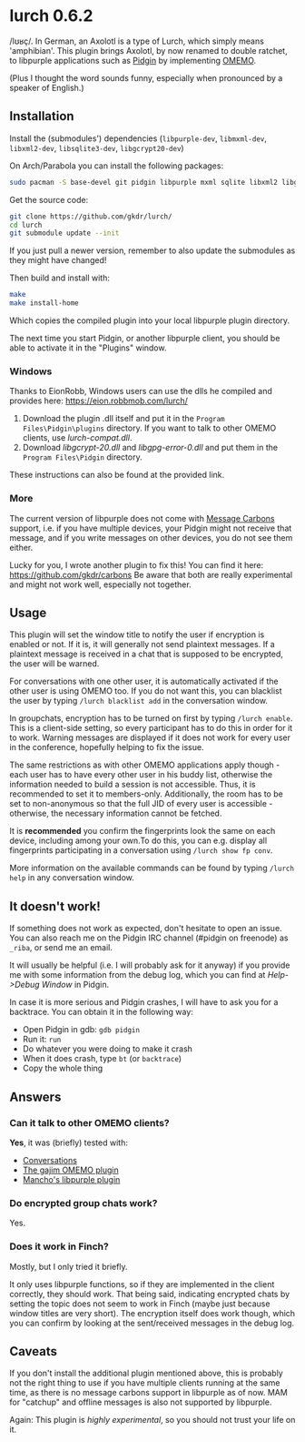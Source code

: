 # lurch 0.6.2
/lʊʁç/. In German, an Axolotl is a type of Lurch, which simply means 'amphibian'. This plugin brings Axolotl, by now renamed to double ratchet, to libpurple applications such as [Pidgin](https://www.pidgin.im/) by implementing [OMEMO](https://conversations.im/omemo/).

(Plus I thought the word sounds funny, especially when pronounced by a speaker of English.)

## Installation
Install the (submodules') dependencies (`libpurple-dev`, `libmxml-dev`, `libxml2-dev`, `libsqlite3-dev`, `libgcrypt20-dev`)

On Arch/Parabola you can install the following packages:

``` bash
sudo pacman -S base-devel git pidgin libpurple mxml sqlite libxml2 libgcrypt
```

Get the source code:

``` bash
git clone https://github.com/gkdr/lurch/
cd lurch
git submodule update --init
```

If you just pull a newer version, remember to also update the submodules as they might have changed!

Then build and install with:

``` bash
make
make install-home
```

Which copies the compiled plugin into your local libpurple plugin directory.

The next time you start Pidgin, or another libpurple client, you should be able to activate it in the "Plugins" window.

### Windows
Thanks to EionRobb, Windows users can use the dlls he compiled and provides here: https://eion.robbmob.com/lurch/

1. Download the plugin .dll itself and put it in the `Program Files\Pidgin\plugins` directory. If you want to talk to other OMEMO clients, use _lurch-compat.dll_.
2. Download _libgcrypt-20.dll_ and _libgpg-error-0.dll_ and put them in the `Program Files\Pidgin` directory.

These instructions can also be found at the provided link.

### More
The current version of libpurple does not come with [Message Carbons](https://xmpp.org/extensions/xep-0280.html) support, i.e. if you have multiple devices, your Pidgin might not receive that message, and if you write messages on other devices, you do not see them either.

Lucky for you, I wrote another plugin to fix this! You can find it here: https://github.com/gkdr/carbons
Be aware that both are really experimental and might not work well, especially not together.

## Usage
This plugin will set the window title to notify the user if encryption is enabled or not. If it is, it will generally not send plaintext messages. If a plaintext message is received in a chat that is supposed to be encrypted, the user will be warned.

For conversations with one other user, it is automatically activated if the other user is using OMEMO too. If you do not want this, you can blacklist the user by typing `/lurch blacklist add` in the conversation window.

In groupchats, encryption has to be turned on first by typing `/lurch enable`. This is a client-side setting, so every participant has to do this in order for it to work. Warning messages are displayed if it does not work for every user in the conference, hopefully helping to fix the issue.

The same restrictions as with other OMEMO applications apply though - each user has to have every other user in his buddy list, otherwise the information needed to build a session is not accessible. Thus, it is recommended to set it to members-only.
Additionally, the room has to be set to non-anonymous so that the full JID of every user is accessible - otherwise, the necessary information cannot be fetched.

It is __recommended__ you confirm the fingerprints look the same on each device, including among your own.To do this, you can e.g. display all fingerprints participating in a conversation using `/lurch show fp conv`.

More information on the available commands can be found by typing `/lurch help` in any conversation window.

## It doesn't work!
If something does not work as expected, don't hesitate to open an issue.
You can also reach me on the Pidgin IRC channel (#pidgin on freenode) as `_riba`, or send me an email.

It will usually be helpful (i.e. I will probably ask for it anyway) if you provide me with some information from the debug log, which you can find at _Help->Debug Window_ in Pidgin.

In case it is more serious and Pidgin crashes, I will have to ask you for a backtrace.
You can obtain it in the following way:
* Open Pidgin in gdb: `gdb pidgin`
* Run it: `run`
* Do whatever you were doing to make it crash
* When it does crash, type `bt` (or `backtrace`)
* Copy the whole thing

## Answers
### Can it talk to other OMEMO clients?
__Yes__, it was (briefly) tested with:
* [Conversations](https://conversations.im/)
* [The gajim OMEMO plugin](https://dev.gajim.org/gajim/gajim-plugins/wikis/OmemoGajimPlugin)
* [Mancho's libpurple plugin](https://git.imp.fu-berlin.de/mancho/libpurple-omemo-plugin)

### Do encrypted group chats work?
Yes.

### Does it work in Finch?
Mostly, but I only tried it briefly.

It only uses libpurple functions, so if they are implemented in the client correctly, they should work.
That being said, indicating encrypted chats by setting the topic does not seem to work in Finch (maybe just because window titles are very short). The encryption itself does work though, which you can confirm by looking at the sent/received messages in the debug log.

## Caveats
If you don't install the additional plugin mentioned above, this is probably not the right thing to use if you have multiple clients running at the same time, as there is no message carbons support in libpurple as of now.
MAM for "catchup" and offline messages is also not supported by libpurple.

Again: This plugin is _highly experimental_, so you should not trust your life on it.
